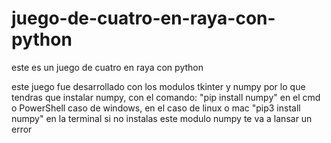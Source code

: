# juego-de-cuatro-en-raya-con-python
este es un juego de cuatro en raya con python 

este juego fue desarrollado con los modulos tkinter y numpy
por lo que tendras que instalar numpy, con el comando: "pip install numpy" en el cmd o PowerShell caso de windows,
en el caso de linux o mac "pip3 install numpy" en la terminal
si no instalas este modulo numpy te va a lansar un error
